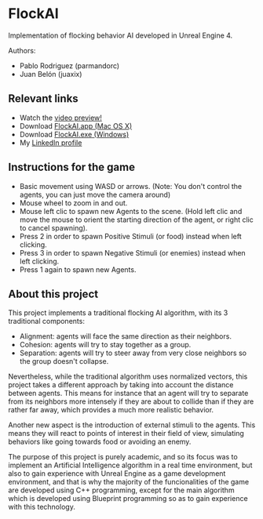 # FlockAI
Implementation of flocking behavior AI developed in Unreal Engine 4.

Authors: 
 - Pablo Rodriguez (parmandorc)
 - Juan Belón (juaxix)

## Relevant links
- Watch the [video preview!](https://youtu.be/39Wc7Bgj5gI)
- Download [FlockAI.app (Mac OS X)](https://mega.co.nz/#!EsA1TBAb!AoFh6SDRl98dKjriK1uROJLv3vpmhL2yPJzb-aUtfKA)
- Download [FlockAI.exe (Windows)](https://mega.co.nz/#!gxQDUSDY!qbo5SQzG-hMmCzlZ4kJxGFxImQv6CnssdCpCJHft7Ew)
- My [LinkedIn profile](https://es.linkedin.com/in/parmandorc/en)


## Instructions for the game
- Basic movement using WASD or arrows. (Note: You don't control the agents, you can just move the camera around)
- Mouse wheel to zoom in and out.
- Mouse left clic to spawn new Agents to the scene.
(Hold left clic and move the mouse to orient the starting direction of the agent, or right clic to cancel spawning).
- Press 2 in order to spawn Positive Stimuli (or food) instead when left clicking.
- Press 3 in order to spawn Negative Stimuli (or enemies) instead when left clicking.
- Press 1 again to spawn new Agents.


## About this project
This project implements a traditional flocking AI algorithm, with its 3 traditional components:
- Alignment: agents will face the same direction as their neighbors.
- Cohesion: agents will try to stay together as a group.
- Separation: agents will try to steer away from very close neighbors so the group doesn't collapse.

Nevertheless, while the traditional algorithm uses normalized vectors, this project takes a different approach by taking into account the distance between agents. This means for instance that an agent will try to separate from its neighbors more intensely if they are about to collide than if they are rather far away, which provides a much more realistic behavior.

Another new aspect is the introduction of external stimuli to the agents. This means they will react to points of interest in their field of view, simulating behaviors like going towards food or avoiding an enemy.

The purpose of this project is purely academic, and so its focus was to implement an Artificial Intelligence algorithm in a real time environment, but also to gain experience with Unreal Engine as a game development environment, and that is why the majority of the funcionalities of the game are developed using C++ programming, except for the main algorithm which is developed using Blueprint programming so as to gain experience with this technology.
